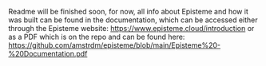 Readme will be finished soon, for now, all info about Episteme and how it was built can be found in the documentation, which can be accessed either through the Episteme website:  https://www.episteme.cloud/introduction or as a PDF which is on the repo and can be found here: https://github.com/amstrdm/episteme/blob/main/Episteme%20-%20Documentation.pdf
